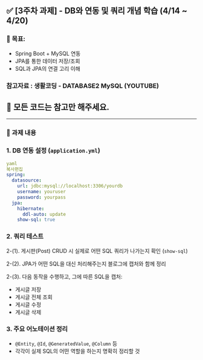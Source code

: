 ## ✅ [3주차 과제] - DB와 연동 및 쿼리 개념 학습 (4/14 ~ 4/20)

### 🎯 목표:

- Spring Boot + MySQL 연동
- JPA를 통한 데이터 저장/조회
- SQL과 JPA의 연결 고리 이해

### 참고자료 : **생활코딩 - DATABASE2 MySQL (YOUTUBE)**

## **🙏 모든 코드는 참고만 해주세요.**

---

### 📌 과제 내용

### 1. DB 연동 설정 (`application.yml`)

```yaml
yaml
복사편집
spring:
  datasource:
    url: jdbc:mysql://localhost:3306/yourdb
    username: youruser
    password: yourpass
  jpa:
    hibernate:
      ddl-auto: update
    show-sql: true

```

### 2. 쿼리 테스트

2-(1). 게시판(Post) CRUD 시 실제로 어떤 SQL 쿼리가 나가는지 확인 (`show-sql`)

2-(2). JPA가 어떤 SQL을 대신 처리해주는지 블로그에 캡처와 함께 정리

2-(3). 다음 동작을 수행하고, 그에 따른 SQL을 캡처:

- 게시글 저장
- 게시글 전체 조회
- 게시글 수정
- 게시글 삭제

### 3. 주요 어노테이션 정리

- `@Entity`, `@Id`, `@GeneratedValue`, `@Column` 등
- 각각이 실제 SQL의 어떤 역할을 하는지 명확히 정리할 것
